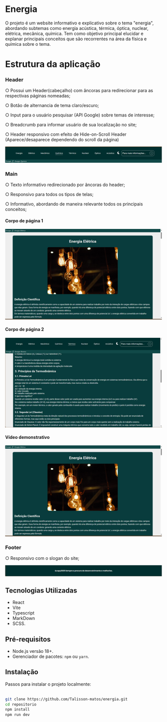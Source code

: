 # Energia
 O projeto é um website informativo e explicativo sobre o tema "energia", abordando subtemas como energia acústica, térmica, óptica, nuclear, elétrica, mecânica, química. Tem como objetivo principal elucidar e explanar principais conceitos que são recorrentes na área da física e química sobre o tema.

# Estrutura da aplicação

### Header

○ Possui um Header(cabeçalho) com âncoras para redirecionar para as respectivas páginas nomeadas;

○ Botão de alternancia de tema claro/escuro;

○ Input para o usuário pesquisar (API Google) sobre temas de interesse;

○ Breadcrumb para informar usuário de sua localização no site;

○ Header responsivo com efeito de Hide-on-Scroll Header (Aparece/desaparece dependendo do scroll da página)

![Layout do Header](public/header.jpg)

### Main

○ Texto informativo redirecionado por âncoras do header;

○ Responsivo para todos os tipos de telas;

○ Informativo, abordando de maneira relevante todos os principais conceitos;

#### Corpo de página 1

![Layout do Main](public/main1.jpg)

#### Corpo de página 2

![Layout do Main](public/main2.jpg)

#### Vídeo demonstrativo

[![Miniatura do Vídeo](public/main1.jpg)](public/website_energia.mp4)


### Footer

○ Responsivo com o slogan do site;

![Layout do Footer](public/footer.jpg)


## Tecnologias Utilizadas

- React
- Vite
- Typescript
- MarkDown
- SCSS.

## Pré-requisitos

- Node.js versão 18+.
- Gerenciador de pacotes: `npm` ou `yarn`.

## Instalação

Passos para instalar o projeto localmente:

```bash

git clone https://github.com/Talisson-matos/energia.git
cd repositorio
npm install
npm run dev
